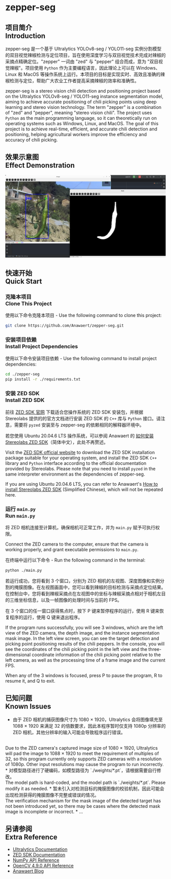 # zepper-seg
## 项目简介 <br/> Introduction
zepper-seg 是一个基于 Ultralytics YOLOv8-seg / YOLO11-seg 实例分割模型的双目视觉辣椒检测与定位项目，旨在使用深度学习与双目视觉技术完成对辣椒的采摘点精确定位。"zepper" 一词由 "zed" 与 "pepper" 组合而成，意为 "双目视觉辣椒"。项目使用 `Python` 作为主要编程语言，因此理论上可以在 Windows、Linux 和 MacOS 等操作系统上运行。本项目的目标是实现实时、高效且准确的辣椒检测与定位，帮助广大农业工作者提高采摘辣椒的效率和准确性。

zepper-seg is a stereo vision chili detection and positioning project based on the Ultralytics YOLOv8-seg / YOLO11-seg instance segmentation model, aiming to achieve accurate positioning of chili picking points using deep learning and stereo vision technology. The term "zepper" is a combination of "zed" and "pepper", meaning "stereo vision chili". The project uses `Python` as the main programming language, so it can theoretically run on operating systems such as Windows, Linux, and MacOS. The goal of this project is to achieve real-time, efficient, and accurate chili detection and positioning, helping agricultural workers improve the efficiency and accuracy of chili picking.

## 效果示意图 <br/> Effect Demonstration

![zepper-seg Sample 1](https://github.com/Anawaert/zepper-seg/blob/master/images/sample1.png?raw=true)

## 快速开始 <br/> Quick Start
### 克隆本项目 <br/> Clone This Project
使用以下命令克隆本项目 - Use the following command to clone this project:

```bash
git clone https://github.com/Anawaert/zepper-seg.git
```

### 安装项目依赖 <br/> Install Project Dependencies
使用以下命令安装项目依赖 - Use the following command to install project dependencies:

```bash
cd ./zepper-seg
pip install -r ./requirements.txt
```

### 安装 ZED SDK <br/> Install ZED SDK
前往 [ZED SDK 官网](https://www.stereolabs.com/developers/release/) 下载适合您操作系统的 ZED SDK 安装包，并根据 Stereolabs 提供的的官方文档进行安装 ZED SDK 的 `C++` 库与 `Python` 接口。请注意，需要将 `pyzed` 安装至与 zepper-seg 的依赖相同的解释器环境中。

若您使用 Ubuntu 20.04.6 LTS 操作系统，可以参阅 Anawaert 的 [如何安装 Stereolabs ZED SDK](https://blog.anawaert.tech/post/computer-vision/installation-of-zed-sdk/)（简体中文），此处不再赘述。

Visit the [ZED SDK official website](https://www.stereolabs.com/developers/release/) to download the ZED SDK installation package suitable for your operating system, and install the ZED SDK `C++` library and `Python` interface according to the official documentation provided by Stereolabs. Please note that you need to install `pyzed` in the same interpreter environment as the dependencies of zepper-seg.

If you are using Ubuntu 20.04.6 LTS, you can refer to Anawaert's [How to install Stereolabs ZED SDK](https://blog.anawaert.tech/post/computer-vision/installation-of-zed-sdk/) (Simplified Chinese), which will not be repeated here.

### 运行 `main.py` <br/> Run `main.py`
将 ZED 相机连接至计算机，确保相机可正常工作，并为 `main.py` 赋予可执行权限。

Connect the ZED camera to the computer, ensure that the camera is working properly, and grant executable permissions to `main.py`.

在终端中运行以下命令 - Run the following command in the terminal:

```bash
python ./main.py
```

若运行成功，您将看到 3 个窗口，分别为 ZED 相机的左视图、深度图像和实例分割的掩膜图像。在左视图画面中，您可以看到辣椒的目标检测与采摘点定位结果。在控制台中，您将看到辣椒采摘点在左视图中的坐标与辣椒采摘点相对于相机左目的三维坐标信息，以及一帧图像的处理时间与当前的 FPS。

在 3 个窗口的任一窗口获得焦点时，按下 P 键来暂停程序的运行，使用 R 键来恢复程序的运行，使用 Q 键来退出程序。

If the program runs successfully, you will see 3 windows, which are the left view of the ZED camera, the depth image, and the instance segmentation mask image. In the left view screen, you can see the target detection and picking point positioning results of the chili peppers. In the console, you will see the coordinates of the chili picking point in the left view and the three-dimensional coordinate information of the chili picking point relative to the left camera, as well as the processing time of a frame image and the current FPS.

When any of the 3 windows is focused, press P to pause the program, R to resume it, and Q to exit.

## 已知问题 <br/> Known Issues
* 由于 ZED 相机的捕获图像尺寸为 1080 × 1920，Ultralytics 会将图像填充至 1088 × 1920 来满足 32 的倍数要求，因此本程序暂时仅支持 1080p 分辨率的 ZED 相机，其他分辨率的输入可能会导致程序运行错误。
<br/>
Due to the ZED camera's captured image size of 1080 × 1920, Ultralytics will pad the image to 1088 × 1920 to meet the requirement of multiples of 32, so this program currently only supports ZED cameras with a resolution of 1080p. Other input resolutions may cause the program to run incorrectly.
* 对模型路径进行了硬编码，如模型路径为 `./weights/*.pt`，请根据需要自行修改。
<br/>
The model path is hard-coded, and the model path is `./weights/*.pt`. Please modify it as needed.
* 暂未引入对检测目标的掩膜图像的校验机制，因此可能会出现检测获得的掩膜图像不完整或错误的情况。
<br/>
The verification mechanism for the mask image of the detected target has not been introduced yet, so there may be cases where the detected mask image is incomplete or incorrect.
* ...

## 另请参阅 <br/> Extra Reference
* [Ultralytics Documentation](https://docs.ultralytics.com/) 
* [ZED SDK Documentation](https://www.stereolabs.com/docs)
* [NumPy API Reference](https://numpy.org/doc/stable/reference/index.html#reference)
* [OpenCV 4.9.0 API Reference](https://docs.opencv.org/4.9.0/)
* [Anawaert Blog](https://blog.anawaert.tech/)
